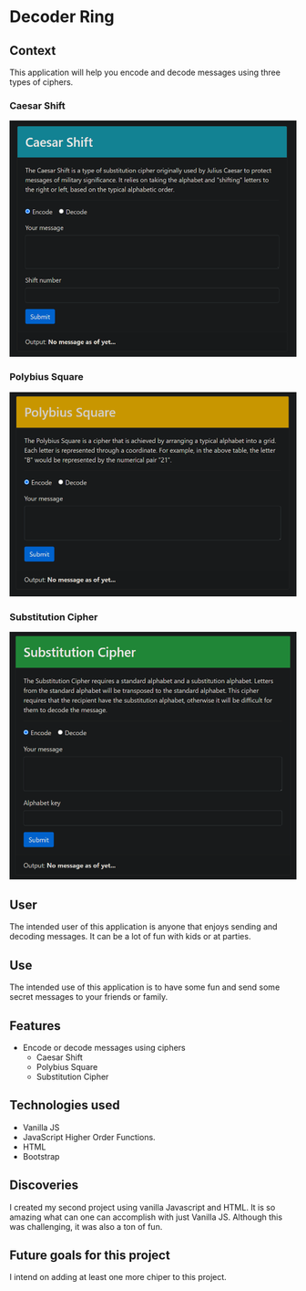 # Decoder Ring

## Context
This application will help you encode and decode messages using three types of ciphers.

### Caesar Shift
 ![books](/images/caesarShift.png)
 ### Polybius Square
 ![books](/images/PolybiusSquare.png)
 ### Substitution Cipher
 ![books](/images/SubstitutionCipher.png)
 
## User 
The intended user of this application is anyone that enjoys sending and decoding messages. It can be a lot of fun with kids or at parties.

## Use
The intended use of this application is to have some fun and send some secret messages to your friends or family.

## Features
* Encode or decode messages using ciphers
  * Caesar Shift
  * Polybius Square
  * Substitution Cipher


## Technologies used
* Vanilla JS
* JavaScript Higher Order Functions.
* HTML
* Bootstrap

## Discoveries
 I created my second project using vanilla Javascript and HTML.  It is so amazing what can one can accomplish with just Vanilla JS. Although this was challenging, it was also a ton of fun.

## Future goals for this project
I intend on adding at least one more chiper to this project.

